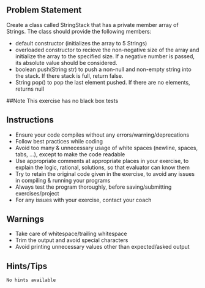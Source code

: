 ## Problem Statement
Create a class called StringStack that has a private member array of Strings. The class should provide the following members:

- default constructor (initializes the array to 5 Strings)
- overloaded constructor to recieve the non-negative size of the array and initialize the array to the specified size. If a negative number is passed, its absolute value should be considered.
- boolean push(String str) to push a non-null and non-empty string into the stack. If there stack is full, return false.
- String pop() to pop the last element pushed. If there are no elements, returns null


##Note
	This exercise has no black box tests

## Instructions
- Ensure your code compiles without any errors/warning/deprecations 
- Follow best practices while coding
- Avoid too many & unnecessary usage of white spaces (newline, spaces, tabs, ...), except to make the code readable
- Use appropriate comments at appropriate places in your exercise, to explain the logic, rational, solutions, so that evaluator can know them  
- Try to retain the original code given in the exercise, to avoid any issues in compiling & running your programs
- Always test the program thoroughly, before saving/submitting exercises/project
- For any issues with your exercise, contact your coach

## Warnings
- Take care of whitespace/trailing whitespace
- Trim the output and avoid special characters
- Avoid printing unnecessary values other than expected/asked output

## Hints/Tips
    No hints available